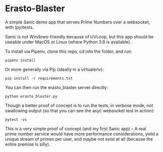 # Erasto-Blaster

A simple Sanic demo app that serves Prime Numbers over a websocket, with (py)tests.

Sanic is not Windows-friendly because of UVLoop, but this app should be useable under MacOS or Linux (where Python 3.6 is available).

To install via Pipenv, clone this repo, cd into the folder, and run:
```
pipenv install
```

Or more generally via Pip (ideally in a virtualenv):
```
pip install -r requirements.txt
```

You can then run the erasto_blaster server directly:
```
python erasto_blaster.py
```

Though a better proof of concept is to run the tests, in verbose mode, not swallowing output (so that you can see the asyc websocket test in action):
```
pytest -vs
```

This is a very simple proof of concept (and my first Sanic app) - A real prime number service would have more performance considerations, yield a unique stream of primes per user, and maybe not exist at all (because the entire premise is silly).